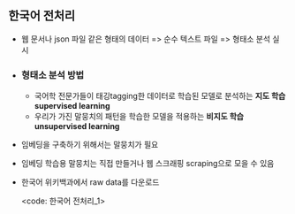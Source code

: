 ## 한국어 전처리

- 웹 문서나 json 파일 같은 형태의 데이터 => 순수 텍스트 파일 => 형태소 분석 실시

- ### 형태소 분석 방법

  - 국어학 전문가들이 태깅tagging한 데이터로 학습된 모델로 분석하는 **지도 학습 supervised learning**
  - 우리가 가진 말뭉치의 패턴을 학습한 모델을 적용하는 **비지도 학습 unsupervised learning**

- 임베딩을 구축하기 위해서는 말뭉치가 필요

- 임베딩 학습용 말뭉치는 직접 만들거나 웹 스크래핑 scraping으로 모을 수 있음

- 한국어 위키백과에서 raw data를 다운로드

  <code: 한국어 전처리_1>